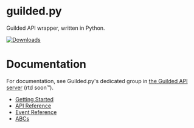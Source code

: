 # guilded.py

Guilded API wrapper, written in Python.

[![Downloads](https://static.pepy.tech/personalized-badge/guilded-py?period=total&units=international_system&left_color=blue&right_color=yellow&left_text=Downloads)](https://pypi.org/project/guilded-py)

# Documentation

For documentation, see Guilded.py's dedicated group in [the Guilded API server](https://guilded.gg/guilded-api) (rtd soon™).
- [Getting Started](https://www.guilded.gg/guilded-api/groups/WD56qLmd/channels/b43d6028-8277-4a1f-93be-ba5f8af128a8/docs)
- [API Reference](https://www.guilded.gg/guilded-api/groups/WD56qLmd/channels/236eae98-df95-4349-8b16-80006b7587aa/docs)
- [Event Reference](https://www.guilded.gg/guilded-api/groups/WD56qLmd/channels/b0036c20-9df2-4d65-9d46-aeef75583f92/docs)
- [ABCs](https://www.guilded.gg/guilded-api/groups/WD56qLmd/channels/7277ccb1-e20c-4463-b6fa-42b3a91453d1/docs)